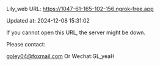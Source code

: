 Lily_web URL: https://1047-61-165-102-156.ngrok-free.app

Updated at: 2024-12-08 15:31:02

If you cannot open this URL, the server might be down.

Please contact: 

goley04@foxmail.com Or Wechat:GL_yeaH